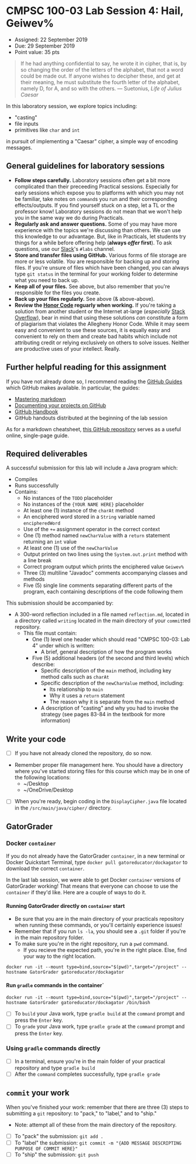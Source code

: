 # CMPSC 100-03 Lab Session 4: Hail, Geiwev%
* Assigned: 22 September 2019
* Due: 29 September 2019
* Point value: 35 pts

> If he had anything confidential to say, he wrote it in cipher, that is, by so changing the order of the letters of the alphabet, that not a word could be made out. If anyone wishes to decipher these, and get at their meaning, he must substitute the fourth letter of the alphabet, namely D, for A, and so with the others. 
— Suetonius, _Life of Julius Caesar_

In this laboratory session, we explore topics including: 

* "casting"
* file inputs
* primitives like `char` and `int` 

in pursuit of implementing a "Caesar" cipher, a simple way of encoding messages.

## General guidelines for laboratory sessions

* **Follow steps carefully.** Laboratory sessions often get a bit more complicated than their preceeding Practical sessions. Especially for early sessions which expose you to platforms with which you may not be familiar, take notes on `command`s you run and their corresponding effects/outputs. If you find yourself stuck on a step, let a TL or the professor know! Laboratory sessions do not mean that we won't help you in the same way we do during Practicals.
* **Regularly ask and answer questions.** Some of you may have more experience with the topics we're discussing than others. We can use this knowledge to our advantage. But, like in Practicals, let students try things for a while before offering help (**always _offer_ first**). To ask questions, use our [Slack](https://cmpsc100fall2019.slack.com)'s `#labs` channel.
* **Store and transfer files using GitHub.** Various forms of file storage are more or less volatile. *You* are responsible for backing up and storing files. If you're unsure of files which have been changed, you can always type `git status` in the terminal for your working folder to determine what you need to back up.
* **Keep all of your files.** See above, but also remember that you're responsible for the files you create.
* **Back up your files regularly.** See above (& above-above).
* **Review the [Honor Code](https://sites.allegheny.edu/about/honor-code/) reguarly when working.** If you're taking a solution from another student or the Internet at-large (_especially_ [Stack Overflow](https://stackoverflow.com)), bear in mind that using these solutions _can_ constitute a form of plagiarism that violates the Allegheny Honor Code. While it may seem easy and convenient to use these sources, it is equally easy and convenient to rely on them and create bad habits which include not attributing credit or relying exclusively on others to solve issues. Neither are productive uses of your intellect. Really.

## Further helpful reading for this assignment

If you have not already done so, I recommend reading the [GitHub Guides](https://guides.github.com) which GitHub makes available. In particular, the guides:
* [Mastering markdown](https://guides.github.com/features/mastering-markdown/)
* [Documenting your projects on GitHub](https://guides.github.com/features/wikis/)
* [GitHub Handbook](https://guides.github.com/introduction/git-handbook/)
* GitHub handouts distributed at the beginning of the lab session

As for a markdown cheatsheet, [this GitHub repository](https://github.com/adam-p/markdown-here/wiki/Markdown-Cheatsheet) serves as a useful online, single-page guide.

## Required deliverables

A successful submission for this lab will include a Java program which:

* Compiles
* Runs successfully
* Contains:
    * No instances of the `TODO` placeholder
    * No instances of the `{YOUR NAME HERE}` placeholder
    * At least one (1) instance of the `charAt` method
    * An enciphered word stored in a `String` variable named `encipheredWord`
    * Use of the `+=` assignment operator in the correct context
    * One (1) method named `newCharValue` with a `return` statement returning an `int` value
    * At least one (1) use of the `newCharValue`
    * Output printed on two lines using the `System.out.print` method with a line break
    * Correct program output which prints the enciphered value `Geiwev%`
    * Three (3) multiline "Javadoc" comments accompanying classes and methods
    * Five (5) single line comments separating different parts of the program, each containing descriptions of the code following them

This submission should be accompanied by:

* A 300-word reflection included in a file named `reflection.md`, located in a directory called `writing` located in the main directory of your `commit`ted repository.
    * This file must contain:
        * One (1) level one header which should read "CMPSC 100-03: Lab 4" under which is written:
            * A brief, general description of how the program works
        * Five (5) additional headers (of the second and third levels) which describe:
            * Specific description of the `main` method, including key method calls such as `charAt`
            * Specific description of the `newCharValue` method, including:
                * Its relationship to `main`
                * Why it uses a `return` statement
                * The reason why it is separate from the `main` method
            * A description of "casting" and why you had to invoke the strategy (see pages 83-84 in the textbook for more information)
            
## Write your code

- [ ] If you have not already cloned the repository, do so now.
* Remember proper file management here. You should have a directory where you've started storing files for this course which may be in one of the following locations:
    * ~/Desktop
    * ~/OneDrive/Desktop
- [ ] When you're ready, begin coding in the `DisplayCipher.java` file located in the `/src/main/java/cipher/` directory.

## GatorGrader

### Docker `container`

If you do not already have the GatorGrader `container`, in a new terminal or Docker Quickstart Terminal, type `docker pull gatoreducator/dockagator` to download the correct `container`.

In the last lab session, we were able to get Docker `container` versions of GatorGrader working! That means that everyone can choose to use the `container` if they'd like. Here are a couple of ways to do it.

#### Running GatorGrader directly on `container` start

* Be sure that you are in the main directory of your practicals repository when running these commands, or you'll certainly experience issues!
* Remember that if you run `ls -la`, you should see a `.git` folder if you're in the main repository folder.
* To make sure you're in the right repository, run a `pwd` command.
    * If you recieve the expected path, you're in the right place. Else, find your way to the right location.

```
docker run -it --mount type=bind,source="$(pwd)",target="/project" --hostname GatorGrader gatoreducator/dockagator
```

#### Run `gradle` commands in the container`

```
docker run -it --mount type=bind,source="$(pwd)",target="/project" --hostname GatorGrader gatoreducator/dockagator /bin/bash
```

- [ ] To `build` your Java work, type `gradle build` at the `command` prompt and press the `Enter` key.
- [ ] To `grade` your Java work, type `gradle grade` at the `command` prompt and press the `Enter` key.

### Using `gradle` commands directly

- [ ] In a terminal, ensure you're in the main folder of your practical repository and type `gradle build`
- [ ] After the `command` completes successfully, type `gradle grade`

## `commit` your work

When you've finished your work: remember that there are three (3) steps to submitting a `git` repository: to "pack," to "label," and to "ship."

* Note: attempt all of these from the main directory of the repository.

- [ ] To "pack" the submission: `git add .`
- [ ] To "label" the submission: `git commit -m "{ADD MESSAGE DESCRIPTING PURPOSE OF COMMIT HERE}"`
- [ ] To "ship" the submission: `git push`